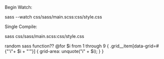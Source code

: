 Begin Watch:

sass --watch css/sass/main.scss:css/style.css

Single Compile:

sass css/sass/main.scss:css/style.css


random sass function??
@for $i from 1 through 9 {
    .grid__item[data-grid=# {"'i"+ $i + "'"}] {
      grid-area: unquote("i" + $i);
    }
  }
